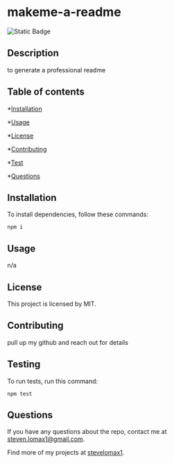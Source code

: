 # makeme-a-readme
![Static Badge](https://img.shields.io/badge/license-MIT-green.svg)

## Description

to generate a professional readme

## Table of contents

*[Installation](#installation)

*[Usage](#Usage)


*[License](#license)


*[Contributing](#contibuting)

*[Test](#test)

*[Questions](#questions)

## Installation

To install dependencies, follow these commands:

```
npm i
```

## Usage

n/a

## License

  This project is licensed by MIT.

## Contributing

pull up my github and reach out for details

## Testing

To run tests, run this command:

```
npm test
```

## Questions

If you have any questions about the repo, contact me at steven.lomax1@gmail.com.

Find more of my projects at [stevelomax1](https://github.com/stevelomax1/).


